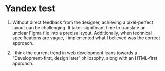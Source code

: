 # Yandex test

1. Without direct feedback from the designer, achieving a pixel-perfect layout can be challenging. It takes significant time to translate an unclear Figma file into a precise layout. Additionally, when technical specifications are vague, I implemented what I believed was the correct approach.

2. I think the current trend in web development leans towards a "Development-first, design later" philosophy, along with an HTML-first approach.
